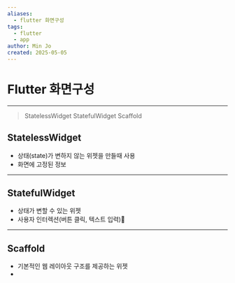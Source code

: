 ```yaml
---
aliases:
  - flutter 화면구성
tags:
  - flutter
  - app
author: Min Jo
created: 2025-05-05
---
```

# Flutter 화면구성
---

> StatelessWidget
> StatefulWidget
> Scaffold 


## StatelessWidget 

- 상태(state)가 변하지 않는 위젯을 만들때 사용
- 화면에 고정된 정보
---
## StatefulWidget
- 상태가 변할 수 있는 위젯
- 사용자 인터렉션(버튼 클릭, 텍스트 입력)
---
## Scaffold
- 기본적인 웹 레이아웃 구조를 제공하는 위젯 
- 
